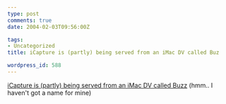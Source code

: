 ```yaml
---
type: post
comments: true
date: 2004-02-03T09:56:00Z

tags:
- Uncategorized
title: iCapture is (partly) being served from an iMac DV called Buz

wordpress_id: 588
---
```


[iCapture is (partly) being served from an iMac DV called Buzz](http://www.danvine.com/icapture/about/) (hmm.. I haven't got a name for mine)
